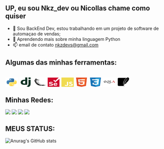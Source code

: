 ## UP, eu sou Nkz_dev ou Nicollas chame como quiser
- 🔭 Sou BackEnd Dev, estou trabalhando em um projeto de software de automaçao de vendas;
- 🌱 Aprendendo mais sobre minha linguagem Python
- 📫 email de contato nkzdevs@gmail.com


## Algumas das minhas ferramentas:
<div style="display: inline_block"><br>
  <img align="center" alt="nk-Python" height="30" width="40" src="https://raw.githubusercontent.com/devicons/devicon/master/icons/python/python-original.svg">
  <img align="center" alt="nk-dj" height="30" width="40" src="https://github.com/devicons/devicon/blob/master/icons/django/django-plain.svg">
  <img align="center" alt="nk-flsk" height="30" width="40" src="https://github.com/devicons/devicon/blob/master/icons/flask/flask-original.svg">
  <img align="center" alt="nk-selenium" height="30" width="40" src="https://github.com/devicons/devicon/blob/master/icons/selenium/selenium-original.svg">
  <img align="center" alt="nk-Js" height="30" width="40" src="https://raw.githubusercontent.com/devicons/devicon/master/icons/javascript/javascript-plain.svg">
  <img align="center" alt="nk-HTML" height="30" width="40" src="https://raw.githubusercontent.com/devicons/devicon/master/icons/html5/html5-original.svg">
  <img align="center" alt="nk-CSS" height="30" width="40" src="https://raw.githubusercontent.com/devicons/devicon/master/icons/css3/css3-original.svg">
  <img align="center" alt="nk-sqlalchemy" height="30" width="40" src="https://github.com/devicons/devicon/blob/master/icons/sqlalchemy/sqlalchemy-original.svg">
  <img align="center" alt="nk-sqlite" height="30" width="40" src="https://github.com/devicons/devicon/blob/master/icons/sqlite/sqlite-plain.svg">
</div>

## Minhas Redes:

<div> 
  <a href="https://www.instagram.com/nickzera_061/" target="_blank"><img src="https://img.shields.io/badge/-Instagram-%23E4405F?style=for-the-badge&logo=instagram&logoColor=white" target="_blank"></a>
 <a href="https://discord.gg/99uKEmajse" target="_blank"><img src="https://img.shields.io/badge/Discord-7289DA?style=for-the-badge&logo=discord&logoColor=white" target="_blank"></a> 
  <a href = "mailto:nkzdevs@gmail.com"><img src="https://img.shields.io/badge/-Gmail-%23333?style=for-the-badge&logo=gmail&logoColor=white" target="_blank"></a>
  <a href="https://www.linkedin.com/in/nicollas-pereira-562689283/" target="_blank"><img src="https://img.shields.io/badge/-LinkedIn-%230077B5?style=for-the-badge&logo=linkedin&logoColor=white" target="_blank"></a>   
</div>

## MEUS STATUS:
![Anurag's GitHub stats](https://github-readme-stats.vercel.app/api?username=NicollasRezende&show_icons=true&theme=dracula)
